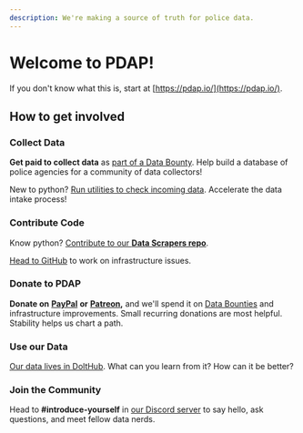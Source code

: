 ```yaml
---
description: We're making a source of truth for police data.
---
```


# Welcome to PDAP!

If you don't know what this is, start at [https://pdap.io/](https://pdap.io/).

## How to get involved

### Collect Data

**Get paid to collect data** as [part of a Data Bounty](https://www.dolthub.com/repositories/pdap/datasets/bounties/3c259649-762e-438b-a538-b14be4d0507a). Help build a database of police agencies for a community of data collectors!

New to python? [Run utilities to check incoming data](https://github.com/Police-Data-Accessibility-Project/PDAP-app/blob/main/utilities/Datasets%20Submission%20Checker/README.md). Accelerate the data intake process!

### Contribute Code

Know python? [Contribute to our **Data Scrapers repo**](https://github.com/Police-Data-Accessibility-Project/PDAP-Scrapers/blob/master/CONTRIBUTING.md).

[Head to GitHub](https://github.com/orgs/Police-Data-Accessibility-Project/projects/15) to work on infrastructure issues.

### Donate to PDAP

**Donate on** [**PayPal**](https://www.paypal.com/biz/fund?id=SLS5DB8SMDC3G) **or** [**Patreon**](https://patreon.com/pdap)**,** and we'll spend it on [Data Bounties](https://docs.pdap.io/updates/blog/may-2021-dolt-bounty) and infrastructure improvements. Small recurring donations are most helpful. Stability helps us chart a path.

### Use our Data

[Our data lives in DoltHub](https://www.dolthub.com/organizations/pdap). What can you learn from it? How can it be better?

### Join the Community

Head to **\#introduce-yourself** in [our Discord server](https://discord.gg/cn2ZpVTdw7) to say hello, ask questions, and meet fellow data nerds.

